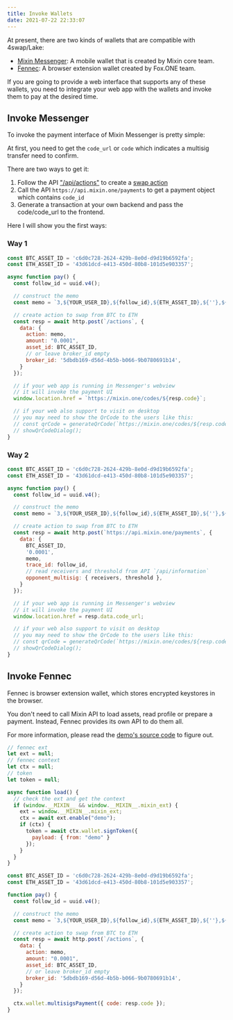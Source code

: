 ```yaml
---
title: Invoke Wallets
date: 2021-07-22 22:33:07
---
```


At present, there are two kinds of wallets that are compatible with 4swap/Lake:

- [Mixin Messenger](/docs/apps/wallets#mixin-messenger): A mobile wallet that is created by Mixin core team.
- [Fennec](https://pando.im/fennec/): A browser extension wallet created by Fox.ONE team.

If you are going to provide a web interface that supports any of these wallets, you need to integrate your web app with the wallets and invoke them to pay at the desired time.

## Invoke Messenger

To invoke the payment interface of Mixin Messenger is pretty simple:

At first, you need to get the `code_url` or `code` which indicates a multisig transfer need to confirm.

There are two ways to get it:

1. Follow the API ["/api/actions"](../apis/actions) to create a [swap action](../action-protocol#swap-crypto)
2. Call the API `https://api.mixin.one/payments` to get a payment object which contains `code_id`
3. Generate a transaction at your own backend and pass the code/code_url to the frontend.

Here I will show you the first ways:

### Way 1

```javascript
const BTC_ASSET_ID = 'c6d0c728-2624-429b-8e0d-d9d19b6592fa';
const ETH_ASSET_ID = '43d61dcd-e413-450d-80b8-101d5e903357';

async function pay() {
  const follow_id = uuid.v4();

  // construct the memo
  const memo = `3,${YOUR_USER_ID},${follow_id},${ETH_ASSET_ID},${''},${'0.0001'}`;

  // create action to swap from BTC to ETH
  const resp = await http.post(`/actions`, {
    data: {
      action: memo,
      amount: "0.0001",
      asset_id: BTC_ASSET_ID,
      // or leave broker_id empty
      broker_id: '5dbdb169-d56d-4b5b-b066-9b0780691b14',
    }
  });

  // if your web app is running in Messenger's webview
  // it will invoke the payment UI
  window.location.href = `https://mixin.one/codes/${resp.code}`;

  // if your web also support to visit on desktop
  // you may need to show the QrCode to the users like this:
  // const qrCode = generateQrCode(`https://mixin.one/codes/${resp.coded}`)
  // showQrCodeDialog();
}
```

### Way 2

```javascript
const BTC_ASSET_ID = 'c6d0c728-2624-429b-8e0d-d9d19b6592fa';
const ETH_ASSET_ID = '43d61dcd-e413-450d-80b8-101d5e903357';

async function pay() {
  const follow_id = uuid.v4();

  // construct the memo
  const memo = `3,${YOUR_USER_ID},${follow_id},${ETH_ASSET_ID},${''},${'0.0001'}`;

  // create action to swap from BTC to ETH
  const resp = await http.post(`https://api.mixin.one/payments`, {
    data: {
      BTC_ASSET_ID,
      '0.0001',
      memo,
      trace_id: follow_id,
      // read receivers and threshold from API `/api/information`
      opponent_multisig: { receivers, threshold },
    }
  });

  // if your web app is running in Messenger's webview
  // it will invoke the payment UI
  window.location.href = resp.data.code_url;

  // if your web also support to visit on desktop
  // you may need to show the QrCode to the users like this:
  // const qrCode = generateQrCode(`https://mixin.one/codes/${resp.coded}`)
  // showQrCodeDialog();
}
```

## Invoke Fennec

Fennec is browser extension wallet, which stores encrypted keystores in the browser.

You don't need to call Mixin API to load assets, read profile or prepare a payment. Instead, Fennec provides its own API to do them all.

For more information, please read the [demo's source code](https://github.com/fox-one/fennec#4-interact-with-your-mixin-dapp) to figure out.

```javascript
// fennec ext
let ext = null;
// fennec context
let ctx = null;
// token
let token = null;

async function load() {
  // check the ext and get the context
  if (window.__MIXIN__ && window.__MIXIN__.mixin_ext) {
    ext = window.__MIXIN__.mixin_ext;
    ctx = await ext.enable("demo");
    if (ctx) {
      token = await ctx.wallet.signToken({
        payload: { from: "demo" }
      });
    }
  }
}

const BTC_ASSET_ID = 'c6d0c728-2624-429b-8e0d-d9d19b6592fa';
const ETH_ASSET_ID = '43d61dcd-e413-450d-80b8-101d5e903357';

function pay() {
  const follow_id = uuid.v4();

  // construct the memo
  const memo = `3,${YOUR_USER_ID},${follow_id},${ETH_ASSET_ID},${''},${'0.0001'}`;

  // create action to swap from BTC to ETH
  const resp = await http.post(`/actions`, {
    data: {
      action: memo,
      amount: "0.0001",
      asset_id: BTC_ASSET_ID,
      // or leave broker_id empty
      broker_id: '5dbdb169-d56d-4b5b-b066-9b0780691b14',
    }
  });

  ctx.wallet.multisigsPayment({ code: resp.code });
}
```
